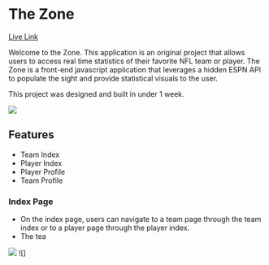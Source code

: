 # The Zone 
[Live Link](https://wildlouth93.github.io/zone/)

Welcome to the Zone. This application is an original project that allows users to access real time statistics of their favorite NFL team or player. The Zone is a front-end javascript application that leverages a hidden ESPN API to populate the sight and provide statistical visuals to the user. 

This project was designed and built in under 1 week. 

![](https://user-images.githubusercontent.com/29221213/73215126-132e2300-4119-11ea-96bb-e61f05c59d1e.png)

## Features
* Team Index
* Player Index 
* Player Profile 
* Team Profile

### Index Page
* On the index page, users can navigate to a team page through the team index or to a player page through the player index. 
* The tea

![](https://user-images.githubusercontent.com/29221213/73215167-23460280-4119-11ea-9f63-c5274c6a8bb0.png)
![]

